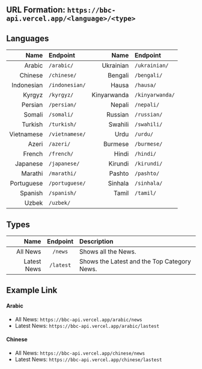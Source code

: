 ## URL Formation: `https://bbc-api.vercel.app/<language>/<type>`

## Languages
| Name | Endpoint | Name | Endpoint | 
|        ---: | :---       |         ---: | :---       |
| Arabic | `/arabic/` | Ukrainian | `/ukrainian/` | 
| Chinese | `/chinese/` | Bengali | `/bengali/` | 
| Indonesian | `/indonesian/` | Hausa | `/hausa/` | 
| Kyrgyz | `/kyrgyz/` | Kinyarwanda | `/kinyarwanda/` | 
| Persian | `/persian/` | Nepali | `/nepali/` | 
| Somali | `/somali/` | Russian | `/russian/` | 
| Turkish | `/turkish/` | Swahili | `/swahili/` | 
| Vietnamese | `/vietnamese/` | Urdu | `/urdu/` | 
| Azeri | `/azeri/` | Burmese | `/burmese/` | 
| French | `/french/` | Hindi | `/hindi/` | 
| Japanese | `/japanese/` | Kirundi | `/kirundi/` | 
| Marathi | `/marathi/` | Pashto | `/pashto/` | 
| Portuguese | `/portuguese/` | Sinhala | `/sinhala/` | 
| Spanish | `/spanish/` | Tamil | `/tamil/` | 
| Uzbek | `/uzbek/` | 

## Types
| Name | Endpoint | Description |
|        ---: |     :---:     |  :---       |
| All News | `/news` | Shows all the News. |
| Latest News | `/latest` | Shows the Latest and the Top Category News. |

## Example Link
#### Arabic
- All News: `https://bbc-api.vercel.app/arabic/news`
- Latest News: `https://bbc-api.vercel.app/arabic/lastest`
#### Chinese
- All News: `https://bbc-api.vercel.app/chinese/news`
- Latest News: `https://bbc-api.vercel.app/chinese/lastest`
